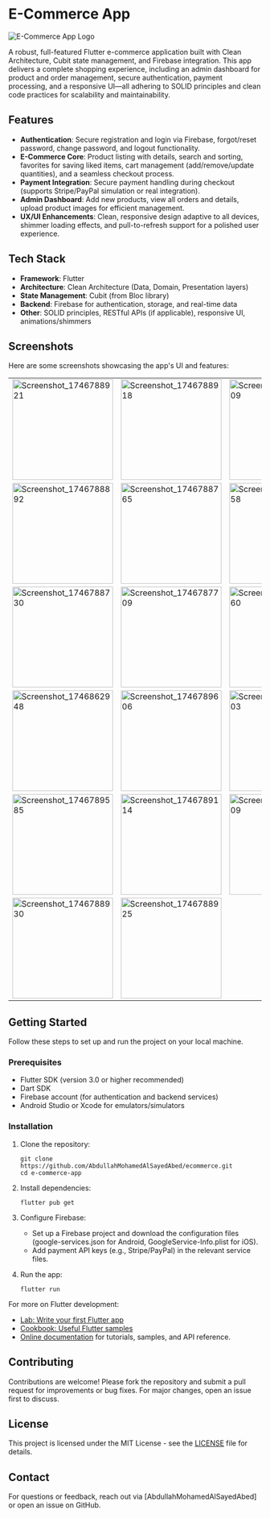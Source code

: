 # E-Commerce App

![E-Commerce App Logo](https://via.placeholder.com/150x150?text=E-Commerce) <!-- Replace with your actual logo if available -->

A robust, full-featured Flutter e-commerce application built with Clean Architecture, Cubit state management, and Firebase integration. This app delivers a complete shopping experience, including an admin dashboard for product and order management, secure authentication, payment processing, and a responsive UI—all adhering to SOLID principles and clean code practices for scalability and maintainability.

## Features

- **Authentication**: Secure registration and login via Firebase, forgot/reset password, change password, and logout functionality.
- **E-Commerce Core**: Product listing with details, search and sorting, favorites for saving liked items, cart management (add/remove/update quantities), and a seamless checkout process.
- **Payment Integration**: Secure payment handling during checkout (supports Stripe/PayPal simulation or real integration).
- **Admin Dashboard**: Add new products, view all orders and details, upload product images for efficient management.
- **UX/UI Enhancements**: Clean, responsive design adaptive to all devices, shimmer loading effects, and pull-to-refresh support for a polished user experience.

## Tech Stack

- **Framework**: Flutter
- **Architecture**: Clean Architecture (Data, Domain, Presentation layers)
- **State Management**: Cubit (from Bloc library)
- **Backend**: Firebase for authentication, storage, and real-time data
- **Other**: SOLID principles, RESTful APIs (if applicable), responsive UI, animations/shimmers

## Screenshots

Here are some screenshots showcasing the app's UI and features:

| | | | |
|-|-|-|-|
| <img width="200" alt="Screenshot_1746788921" src="https://github.com/user-attachments/assets/959015fb-8ed2-4767-b7c1-005dfcedea0e" /> | <img width="200" alt="Screenshot_1746788918" src="https://github.com/user-attachments/assets/88b35fd3-edfb-4d5d-82ad-4dad71a0e1b0" /> | <img width="200" alt="Screenshot_1746788909" src="https://github.com/user-attachments/assets/626ef6dd-3d9b-4558-b377-e994c3a92ada" /> | <img width="200" alt="Screenshot_1746788896" src="https://github.com/user-attachments/assets/20633c9c-55e0-469b-b620-3b6090df17e9" /> |
| <img width="200" alt="Screenshot_1746788892" src="https://github.com/user-attachments/assets/44cb4e52-090e-4ee3-b52b-0c341f68041c" /> | <img width="200" alt="Screenshot_1746788765" src="https://github.com/user-attachments/assets/b0a8962b-6379-4ec3-82bd-8cdb428e822f" /> | <img width="200" alt="Screenshot_1746788758" src="https://github.com/user-attachments/assets/89b79651-86ae-4948-889a-ad13257318f5" /> | <img width="200" alt="Screenshot_1746788735" src="https://github.com/user-attachments/assets/d2f402c0-7baf-4e0d-9872-9a84ccc3a551" /> |
| <img width="200" alt="Screenshot_1746788730" src="https://github.com/user-attachments/assets/73cfce8b-792c-4396-b7bb-f107455af5f0" /> | <img width="200" alt="Screenshot_1746787709" src="https://github.com/user-attachments/assets/ab438005-ef33-4e7b-8bc4-3783a08b0fd6" /> | <img width="200" alt="Screenshot_1746862960" src="https://github.com/user-attachments/assets/570bbc1f-1215-4a73-b52f-8394a48986b5" /> | <img width="200" alt="Screenshot_1746862954" src="https://github.com/user-attachments/assets/9137c6a4-389b-48fb-9dca-3b233a165d47" /> |
| <img width="200" alt="Screenshot_1746862948" src="https://github.com/user-attachments/assets/d1c20ac6-dee3-430c-bd66-f09ed90b916d" /> | <img width="200" alt="Screenshot_1746789606" src="https://github.com/user-attachments/assets/ddd99d49-e424-4d53-a093-d88846d9d855" /> | <img width="200" alt="Screenshot_1746789603" src="https://github.com/user-attachments/assets/6a9347b2-2c18-4be4-8352-d7c052ab4899" /> | <img width="200" alt="Screenshot_1746789588" src="https://github.com/user-attachments/assets/29780efe-50d1-402f-826a-8162157769fe" /> |
| <img width="200" alt="Screenshot_1746789585" src="https://github.com/user-attachments/assets/12c9b5ae-ac35-4e99-acd6-7cfe6a7e7f5d" /> | <img width="200" alt="Screenshot_1746789114" src="https://github.com/user-attachments/assets/f94fe350-92c2-488e-bcf5-a3b71a3bf3e2" /> | <img width="200" alt="Screenshot_1746789109" src="https://github.com/user-attachments/assets/5821bd71-addd-416a-949b-5aa2493c1f43" /> | <img width="200" alt="Screenshot_1746862856" src="https://github.com/user-attachments/assets/25c18470-374c-4cc0-b615-68403bbb8e79" /> |
| <img width="200" alt="Screenshot_1746788930" src="https://github.com/user-attachments/assets/ba42fc9a-ae88-4cfe-8085-c260d9c12d98" /> | <img width="200" alt="Screenshot_1746788925" src="https://github.com/user-attachments/assets/cbf07268-54cb-41a8-8704-1a4e503ae048" /> | | |

## Getting Started

Follow these steps to set up and run the project on your local machine.

### Prerequisites

- Flutter SDK (version 3.0 or higher recommended)
- Dart SDK
- Firebase account (for authentication and backend services)
- Android Studio or Xcode for emulators/simulators

### Installation

1. Clone the repository:
   ```
   git clone https://github.com/AbdullahMohamedAlSayedAbed/ecommerce.git
   cd e-commerce-app
   ```

2. Install dependencies:
   ```
   flutter pub get
   ```

3. Configure Firebase:
   - Set up a Firebase project and download the configuration files (google-services.json for Android, GoogleService-Info.plist for iOS).
   - Add payment API keys (e.g., Stripe/PayPal) in the relevant service files.

4. Run the app:
   ```
   flutter run
   ```

For more on Flutter development:
- [Lab: Write your first Flutter app](https://docs.flutter.dev/get-started/codelab)
- [Cookbook: Useful Flutter samples](https://docs.flutter.dev/cookbook)
- [Online documentation](https://docs.flutter.dev/) for tutorials, samples, and API reference.

## Contributing

Contributions are welcome! Please fork the repository and submit a pull request for improvements or bug fixes. For major changes, open an issue first to discuss.

## License

This project is licensed under the MIT License - see the [LICENSE](LICENSE) file for details.

## Contact

For questions or feedback, reach out via [AbdullahMohamedAlSayedAbed] or open an issue on GitHub.
